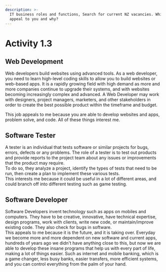 ```yaml
---
description: >-
  IT business roles and functions, Search for current NZ vacancies. Which roles
  appeal to you and why?
---
```


# Activity 1.3

## Web Development

Web developers build websites using advanced tools. As a web developer, you need to learn high-level coding skills to allow you to build websites or web-based apps. It is a rapidly growing field with high demand as more and more companies continue to upgrade their systems, and with websites becoming increasingly complex and advanced. A Web Developer may work with designers, project managers, marketers, and other stakeholders in order to create the best possible product within the timeframe and budget.

This job appeals to me because you are able to develop websites and apps, problem solve, and code. All of these things interest me.

## Software Tester

 A tester is an individual that tests software or similar projects for bugs, errors, defects or any problems.  The role of a tester is to test out products and provide reports to the project team about any issues or improvements that the product may require.  
To do so, they analyze a project, identify the types of tests that need to be run, then create a plan to implement these various tests.  
This interests me because it could be useful in a lot of different areas, and could branch off into different testing such as game testing.

## Software Developer

Software Developers invent technology such as apps on mobiles and computers. They have to be creative, innovative, have technical expertise, design programs, work with clients, write new code, or maintain/improve existing code. They also check for bugs in software.  
This appeals to me because it is the future, and it is taking over. Everyday we become more and more dependent on new software and current apps, hundreds of years ago we didn't have anything close to this, but now we are able to develop these insane programs that help us with every part of life, making a lot of things easier. Such as internet and mobile banking, which is a game changer, less busy banks, easier transfers, more efficient systems, and you can control everything from the palm of your hand.

## 



